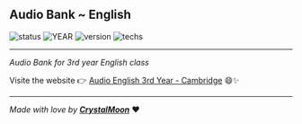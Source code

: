 ## Audio Bank ~ English

![status](https://img.shields.io/badge/status-OK-green) ![YEAR](https://img.shields.io/badge/year-2020-blue) ![version](https://img.shields.io/badge/version-v0.1.0-blue) ![techs](https://img.shields.io/badge/techs-HTML5-orange)

---

_Audio Bank for 3rd year English class_

Visite the website :point_right: [Audio English 3rd Year - Cambridge](https://crystal-moon.github.io/audio-3rd-year) :smile::sparkles:

---

_Made with love by [**CrystalMoon**](https://www.linkedin.com/in/perla-stto/)_ :heart: